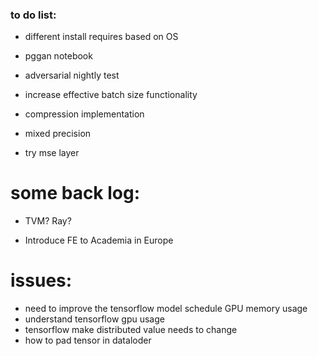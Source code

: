 
### to do list:
* different install requires based on OS
* pggan notebook
* adversarial nightly test

* increase effective batch size functionality
* compression implementation
* mixed precision
* try mse layer

# some back log:
* TVM? Ray?

* Introduce FE to Academia in Europe


# issues:
* need to improve the tensorflow model schedule GPU memory usage
* understand tensorflow gpu usage
* tensorflow make distributed value needs to change
* how to pad tensor in dataloder
